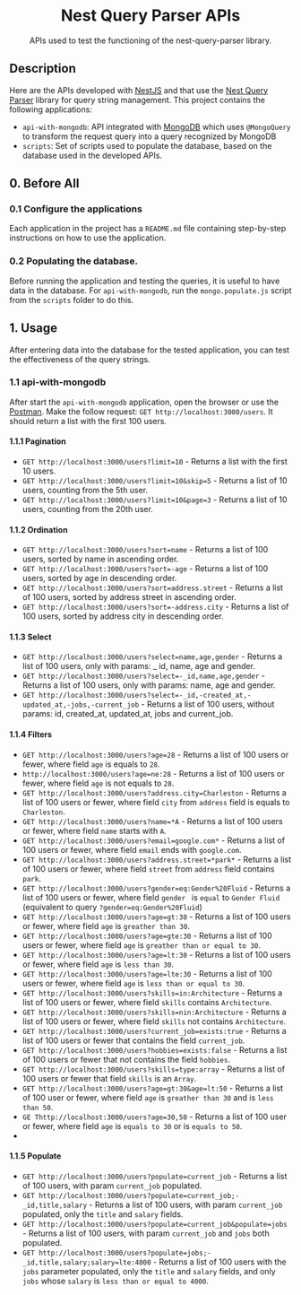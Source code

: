 <h1 style="text-align: center">Nest Query Parser APIs</h1>
<p style="text-align: center">APIs used to test the functioning of the nest-query-parser library.</p>

## Description

Here are the APIs developed with [NestJS](https://nestjs.com/) and that use
the [Nest Query Parser](https://www.npmjs.com/package/nest-query-parser) library for query string management. This
project contains the following applications:

- `api-with-mongodb`: API integrated with [MongoDB](https://www.mongodb.com/) which uses `@MongoQuery` to transform the
  request query into a query recognized by MongoDB
- `scripts`: Set of scripts used to populate the database, based on the database used in the developed APIs.

## 0. Before All

### 0.1 Configure the applications

Each application in the project has a `README.md` file containing step-by-step instructions on how to use the
application.

### 0.2 Populating the database.

Before running the application and testing the queries, it is useful to have data in the database.
For `api-with-mongodb`, run the `mongo.populate.js` script from the `scripts` folder to do this.

## 1. Usage

After entering data into the database for the tested application, you can test the effectiveness of the query strings.

### 1.1 api-with-mongodb

After start the `api-with-mongodb` application, open the browser or use the [Postman](https://www.postman.com/). Make
the follow request: `GET http://localhost:3000/users`. It should return a list with the first 100 users.

#### 1.1.1 Pagination

- `GET http://localhost:3000/users?limit=10` - Returns a list with the first 10 users.
- `GET http://localhost:3000/users?limit=10&skip=5` - Returns a list of 10 users, counting from the 5th user.
- `GET http://localhost:3000/users?limit=10&page=3` - Returns a list of 10 users, counting from the 20th user.

#### 1.1.2 Ordination

- `GET http://localhost:3000/users?sort=name` - Returns a list of 100 users, sorted by name in ascending order.
- `GET http://localhost:3000/users?sort=-age` - Returns a list of 100 users, sorted by age in descending order.
- `GET http://localhost:3000/users?sort=address.street` - Returns a list of 100 users, sorted by address street in
  ascending order.
- `GET http://localhost:3000/users?sort=-address.city` - Returns a list of 100 users, sorted by address city in
  descending order.

#### 1.1.3 Select

- `GET http://localhost:3000/users?select=name,age,gender` - Returns a list of 100 users, only with params: _
  id, name, age and gender.
- `GET http://localhost:3000/users?select=-_id,name,age,gender` - Returns a list of 100 users, only with params: name,
  age and gender.
- `GET http://localhost:3000/users?select=-_id,-created_at,-updated_at,-jobs,-current_job` - Returns a list of 100
  users, without params: id, created_at, updated_at, jobs and current_job.

#### 1.1.4 Filters

- `GET http://localhost:3000/users?age=28` - Returns a list of 100 users or fewer, where field `age` is equals to `28`.
- `http://localhost:3000/users?age=ne:28` - Returns a list of 100 users or fewer, where field `age` is not equals
  to `28`.
- `GET http://localhost:3000/users?address.city=Charleston` - Returns a list of 100 users or fewer, where field `city`
  from `address` field is equals to `Charleston`.
- `GET http://localhost:3000/users?name=*A` - Returns a list of 100 users or fewer, where field `name` starts with `A`.
- `GET http://localhost:3000/users?email=google.com*` - Returns a list of 100 users or fewer, where field `email` ends
  with `google.com`.
- `GET http://localhost:3000/users?address.street=*park*` - Returns a list of 100 users or fewer, where field `street`
  from `address` field contains `park`.
- `GET http://localhost:3000/users?gender=eq:Gender%20Fluid` - Returns a list of 100 users or fewer, where
  field `gender ` is `equal` to `Gender Fluid` (equivalent to query `?gender=eq:Gender%20Fluid`)
- `GET http://localhost:3000/users?age=gt:30` - Returns a list of 100 users or fewer, where field `age`
  is `greather than 30`.
- `GET http://localhost:3000/users?age=gte:30` - Returns a list of 100 users or fewer, where field `age`
  is `greather than or equal to 30`.
- `GET http://localhost:3000/users?age=lt:30` - Returns a list of 100 users or fewer, where field `age`
  is `less than 30`.
- `GET http://localhost:3000/users?age=lte:30` - Returns a list of 100 users or fewer, where field `age`
  is `less than or equal to 30`.
- `GET http://localhost:3000/users?skills=in:Architecture` - Returns a list of 100 users or fewer, where field `skills`
  contains `Architecture`.
- `GET http://localhost:3000/users?skills=nin:Architecture` - Returns a list of 100 users or fewer, where field `skills`
  not contains `Architecture`.
- `GET http://localhost:3000/users?current_job=exists:true` - Returns a list of 100 users or fewer that contains the
  field `current_job`.
- `GET http://localhost:3000/users?hobbies=exists:false` - Returns a list of 100 users or fewer that not contains the
  field `hobbies`.
- `GET http://localhost:3000/users?skills=type:array` - Returns a list of 100 users or fewer that field `skills` is an
  `Array`.
- `GET http://localhost:3000/users?age=gt:30&age=lt:50` - Returns a list of 100 user or fewer, where field `age`
  is `greather than 30` and is `less than 50`.
- `GE Thttp://localhost:3000/users?age=30,50` - Returns a list of 100 user or fewer, where field `age`
  is `equals to 30` or is `equals to 50`.
-

#### 1.1.5 Populate

- `GET http://localhost:3000/users?populate=current_job` - Returns a list of 100 users, with param `current_job`
  populated.
- `GET http://localhost:3000/users?populate=current_job;-_id,title,salary` - Returns a list of 100 users, with
  param `current_job` populated, only the `title` and `salary` fields.
- `GET http://localhost:3000/users?populate=current_job&populate=jobs` - Returns a list of 100 users, with
  param `current_job` and `jobs` both populated.
- `GET http://localhost:3000/users?populate=jobs;-_id,title,salary;salary=lte:4000` - Returns a list of 100 users with
  the `jobs` parameter populated, only the `title` and `salary` fields, and only `jobs` whose `salary`
  is `less than or equal to 4000`. 






